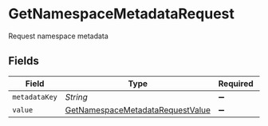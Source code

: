 # GetNamespaceMetadataRequest

Request namespace metadata


## Fields

| Field                                                                                       | Type                                                                                        | Required                                                                                    | Description                                                                                 |
| ------------------------------------------------------------------------------------------- | ------------------------------------------------------------------------------------------- | ------------------------------------------------------------------------------------------- | ------------------------------------------------------------------------------------------- |
| `metadataKey`                                                                               | *String*                                                                                    | :heavy_minus_sign:                                                                          | N/A                                                                                         |
| `value`                                                                                     | [GetNamespaceMetadataRequestValue](../../models/shared/GetNamespaceMetadataRequestValue.md) | :heavy_minus_sign:                                                                          | N/A                                                                                         |